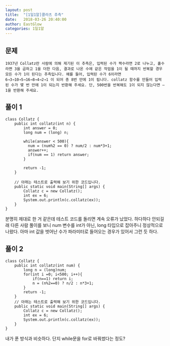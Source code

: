 ```yaml
---
layout: post
title:  "[1일1알]콜라츠 추측"
date:   2018-03-26 20:40:00
author: EastGlow
categories: 1일1알
---
```

## 문제
```
1937년 Collatz란 사람에 의해 제기된 이 추측은, 입력된 수가 짝수라면 2로 나누고, 홀수라면 3을 곱하고 1을 더한 다음, 결과로 나온 수에 같은 작업을 1이 될 때까지 반복할 경우 모든 수가 1이 된다는 추측입니다. 예를 들어, 입력된 수가 6이라면 6→3→10→5→16→8→4→2→1 이 되어 총 8번 만에 1이 됩니다. collatz 함수를 만들어 입력된 수가 몇 번 만에 1이 되는지 반환해 주세요. 단, 500번을 반복해도 1이 되지 않는다면 –1을 반환해 주세요.
```

## 풀이 1
~~~
class Collatz {
	public int collatz(int n) {
        int answer = 0;
        long num = (long) n;

        while(answer < 500){
          num = (num%2 == 0) ? num/2 : num*3+1;
          answer++;
          if(num == 1) return answer;
        }

        return -1;
	}

	// 아래는 테스트로 출력해 보기 위한 코드입니다.
	public static void main(String[] args) {
		Collatz c = new Collatz();
		int ex = 6;
		System.out.println(c.collatz(ex));
	}
}
~~~
분명히 제대로 한 거 같은데 테스트 코드를 돌리면 계속 오류가 났었다. 하다하다 안되길래 다른 사람 풀이를 보니 num 변수를 int가 아닌, long 타입으로 잡아주니 정상적으로 나왔다. 아마 int 값을 벗어난 수가 파라미터로 들어오는 경우가 있어서 그런 듯 하다.


## 풀이 2
~~~
class Collatz {
    public int collatz(int num) {
        long n = (long)num;
        for(int i =0; i<500; i++){      
            if(n==1) return i;
            n = (n%2==0) ? n/2 : n*3+1;            
        }
        return -1;
    }
    // 아래는 테스트로 출력해 보기 위한 코드입니다.
    public static void main(String[] args) {
        Collatz c = new Collatz();
        int ex = 6;
        System.out.println(c.collatz(ex));
    }
}
~~~
내가 푼 방식과 비슷하다. 단지 while문을 for로 바꿔썼다는 정도?